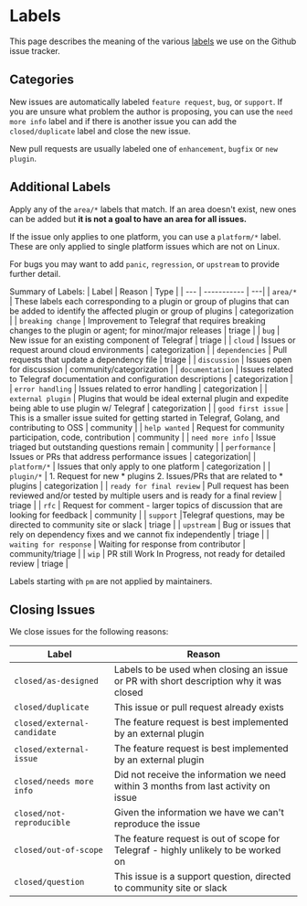 # Labels

This page describes the meaning of the various
[labels](https://github.com/influxdata/telegraf/labels) we use on the Github
issue tracker.

## Categories

New issues are automatically labeled `feature request`, `bug`, or `support`.
If you are unsure what problem the author is proposing, you can use the `need more info` label
and if there is another issue you can add the `closed/duplicate` label and close the
new issue.

New pull requests are usually labeled one of `enhancement`, `bugfix` or `new
plugin`.

## Additional Labels

Apply any of the `area/*` labels that match.  If an area doesn't exist, new
ones can be added but **it is not a goal to have an area for all issues.**

If the issue only applies to one platform, you can use a `platform/*` label.
These are only applied to single platform issues which are not on Linux.

For bugs you may want to add `panic`, `regression`, or `upstream` to provide
further detail.

Summary of Labels:
| Label | Reason | Type |
| --- | ----------- | ---|
| `area/*` | These labels each corresponding to a plugin or group of plugins that can be added to identify the affected plugin or group of plugins | categorization |
| `breaking change` | Improvement to Telegraf that requires breaking changes to the plugin or agent; for minor/major releases | triage |
| `bug` | New issue for an existing component of Telegraf | triage |
| `cloud` | Issues or request around cloud environments | categorization |
| `dependencies` | Pull requests that update a dependency file | triage |
| `discussion` | Issues open for discussion | community/categorization |
| `documentation` | Issues related to Telegraf documentation and configuration descriptions | categorization |
| `error handling` | Issues related to error handling | categorization |
| `external plugin` | Plugins that would be ideal external plugin and expedite being able to use plugin w/ Telegraf | categorization |
| `good first issue` | This is a smaller issue suited for getting started in Telegraf, Golang, and contributing to OSS | community |
| `help wanted` | Request for community participation, code, contribution | community |
| `need more info` | Issue triaged but outstanding questions remain | community |
| `performance` | Issues or PRs that address performance issues | categorization| 
| `platform/*` | Issues that only apply to one platform | categorization |
| `plugin/*` | 1. Request for new * plugins 2. Issues/PRs that are related to * plugins | categorization |
| `ready for final review` | Pull request has been reviewed and/or tested by multiple users and is ready for a final review | triage |
| `rfc` | Request for comment - larger topics of discussion that are looking for feedback | community |
| `support` |Telegraf questions, may be directed to community site or slack | triage |
| `upstream` | Bug or issues that rely on dependency fixes and we cannot fix independently | triage |
| `waiting for response` | Waiting for response from contributor | community/triage |
| `wip` | PR still Work In Progress, not ready for detailed review | triage |

Labels starting with `pm` are not applied by maintainers.

## Closing Issues
We close issues for the following reasons:

| Label | Reason |
| --- | ----------- |
| `closed/as-designed` | Labels to be used when closing an issue or PR with short description why it was closed |
| `closed/duplicate` | This issue or pull request already exists |
| `closed/external-candidate` | The feature request is best implemented by an external plugin |
| `closed/external-issue` | The feature request is best implemented by an external plugin |
| `closed/needs more info` | Did not receive the information we need within 3 months from last activity on issue |
| `closed/not-reproducible` | Given the information we have we can't reproduce the issue |
| `closed/out-of-scope` | The feature request is out of scope for Telegraf - highly unlikely to be worked on |
| `closed/question` | This issue is a support question, directed to community site or slack |





